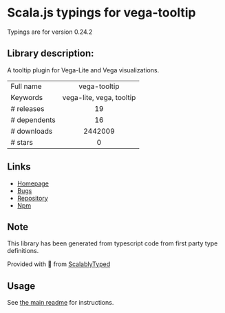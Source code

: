 
# Scala.js typings for vega-tooltip

Typings are for version 0.24.2

## Library description:
A tooltip plugin for Vega-Lite and Vega visualizations.

|                    |                 |
| ------------------ | :-------------: |
| Full name          | vega-tooltip |
| Keywords           | vega-lite, vega, tooltip |
| # releases         | 19 |
| # dependents       | 16 |
| # downloads        | 2442009 |
| # stars            | 0 |

## Links
- [Homepage](https://github.com/vega/vega-tooltip#readme)
- [Bugs](https://github.com/vega/vega-tooltip/issues)
- [Repository](https://github.com/vega/vega-tooltip)
- [Npm](https://www.npmjs.com/package/vega-tooltip)
    


## Note
This library has been generated from typescript code from first party type definitions.

Provided with :purple_heart: from [ScalablyTyped](https://github.com/oyvindberg/ScalablyTyped)

## Usage
See [the main readme](../../readme.md) for instructions.


